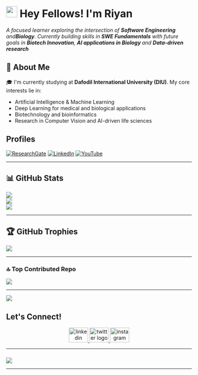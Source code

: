<h1><img src="https://emojis.slackmojis.com/emojis/images/1531849430/4246/blob-sunglasses.gif?1531849430" width="30"/> Hey Fellows! I'm Riyan</h1>

<p align="left">
  <em>
    A focused learner exploring the intersection of <strong>Software Engineering</strong> and<strong>Biology</strong>. Currently building skills in <strong>SWE Fundamentals</strong> with future goals in <strong>Biotech Innovation</strong>, <strong>AI applications in Biology </strong>and <strong>Data-driven research</strong>
  </em>
</p>



## 💫 About Me

🎓 I'm currently studying at **Dafodil International University (DIU)**. My core interests lie in:
- Artificial Intelligence & Machine Learning
- Deep Learning for medical and biological applications
- Biotechnology and bioinformatics
- Research in Computer Vision and AI-driven life sciences

## Profiles

[![ResearchGate](https://img.shields.io/badge/Research_Gate-00CCBB.svg?&style=for-the-badge&logo=ResearchGate&logoColor=white)](https://www.researchgate.net/profile/shariduzzaman)
[![LinkedIn](https://img.shields.io/badge/LinkedIn-0077B5?style=for-the-badge&logo=linkedin&logoColor=white)](https://linkedin.com/in/shariduzzaman)
[![YouTube](https://img.shields.io/badge/YouTube-FF0000?style=for-the-badge&logo=youtube&logoColor=white)](https://www.youtube.com/@ZoRoXPaThA)

---

## 📊 GitHub Stats

![](https://github-readme-stats.vercel.app/api?username=shariduzzaman&theme=gruvbox_light&hide_border=false&include_all_commits=false&count_private=true)<br/>
![](https://github-readme-streak-stats.herokuapp.com/?user=shariduzzaman&theme=gruvbox_light&hide_border=false)<br/>
![](https://github-readme-stats.vercel.app/api/top-langs/?username=shariduzzaman&theme=gruvbox_light&hide_border=false&layout=compact)

---

## 🏆 GitHub Trophies
![](https://github-profile-trophy.vercel.app/?username=shariduzzaman&theme=gruvbox_light&no-frame=false&no-bg=true&margin-w=4)

---

### 🔝 Top Contributed Repo
![](https://github-contributor-stats.vercel.app/api?username=shariduzzaman&limit=5&theme=gruvbox_light&combine_all_yearly_contributions=true)

---
[![](https://visitcount.itsvg.in/api?id=shariduzzaman&icon=0&color=3)](https://visitcount.itsvg.in)

## Let's Connect!

<div align="center">
  <a href="https://www.linkedin.com/in/shariduzzamanriyan" target="_blank">
    <img src="https://raw.githubusercontent.com/maurodesouza/profile-readme-generator/master/src/assets/icons/social/linkedin/default.svg" width="52" height="40" alt="linkedin logo" />
  </a>
  <a href="https://x.com/shariduzzaman" target="_blank">
    <img src="https://raw.githubusercontent.com/maurodesouza/profile-readme-generator/master/src/assets/icons/social/twitter/default.svg" width="52" height="40" alt="twitter logo" />
  </a>
  <a href="https://www.instagram.com/shariduzzaman" target="_blank">
    <img src="https://raw.githubusercontent.com/maurodesouza/profile-readme-generator/master/src/assets/icons/social/instagram/default.svg" width="52" height="40" alt="instagram logo" />
  </a>
</div>

---

### 
![](https://quotes-github-readme.vercel.app/api?type=horizontal&theme=radical)

---


<!--
**shariduzzaman/shariduzzaman** is a ✨ _special_ ✨ repository because its `README.md` (this file) appears on your GitHub profile.

Here are some ideas to get you started:

- 🔭 I’m currently working on ...
- 🌱 I’m currently learning ...
- 👯 I’m looking to collaborate on ...
- 🤔 I’m looking for help with ...
- 💬 Ask me about ...
- 📫 How to reach me: ...
- 😄 Pronouns: ...
- ⚡ Fun fact: ...
-->
